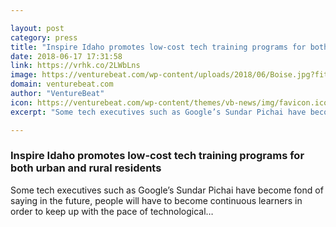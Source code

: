 ```yaml
---

layout: post
category: press
title: "Inspire Idaho promotes low-cost tech training programs for both urban and rural residents"
date: 2018-06-17 17:31:58
link: https://vrhk.co/2LWbLns
image: https://venturebeat.com/wp-content/uploads/2018/06/Boise.jpg?fit=6000%2C3375&strip=all
domain: venturebeat.com
author: "VentureBeat"
icon: https://venturebeat.com/wp-content/themes/vb-news/img/favicon.ico
excerpt: "Some tech executives such as Google’s Sundar Pichai have become fond of saying in the future, people will have to become continuous learners in order to keep up with the pace of technological…"

---
```


### Inspire Idaho promotes low-cost tech training programs for both urban and rural residents

Some tech executives such as Google’s Sundar Pichai have become fond of saying in the future, people will have to become continuous learners in order to keep up with the pace of technological…